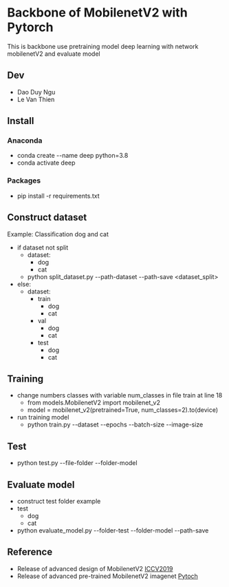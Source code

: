 # Backbone of MobilenetV2 with Pytorch
This is backbone use pretraining model deep learning with network mobilenetV2 and evaluate model
## Dev
- Dao Duy Ngu
- Le Van Thien
## Install
### Anaconda
- conda create --name deep python=3.8
- conda activate deep
### Packages
- pip install -r requirements.txt
## Construct dataset
Example: Classification dog and cat
- if dataset not split
  - dataset: 
      - dog
      - cat
  - python split_dataset.py --path-dataset <path dataset> --path-save <dataset_split>
- else:
  - dataset:
    - train
        - dog
        - cat
    - val
        - dog
        - cat
    - test
        - dog
        - cat
## Training
- change numbers classes with variable num_classes in file train at line 18
  - from models.MobilenetV2 import mobilenet_v2
  - model = mobilenet_v2(pretrained=True, num_classes=2).to(device)
- run training model
  - python train.py --dataset <path dataset> --epochs <numbers epochs> --batch-size <size of batch> --image-size <size input>
## Test
- python test.py --file-folder <folder contain image> --folder-model <folder contain model>
## Evaluate model
- construct test folder example
- test
  - dog
  - cat
- python evaluate_model.py --folder-test <folder test> --folder-model <folder contain model> --path-save <folder save>
## Reference
- Release of advanced design of MobilenetV2 [ICCV2019](https://arxiv.org/pdf/1801.04381.pdf)
- Release of advanced pre-trained MobilenetV2 imagenet [Pytoch](https://pytorch.org/hub/pytorch_vision_mobilenet_v2/)

